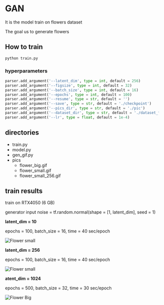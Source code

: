 # GAN

It is the model train on flowers dataset


The goal us to generate flowers

## How to train

```bash
python train.py
```
### hyperparameters
```python
parser.add_argument('--latent_dim', type = int, default = 256)
parser.add_argument('--figsize', type = int, default = 32)
parser.add_argument('--batch_size', type = int, default = 16)
parser.add_argument('--epochs', type = int, default = 100)
parser.add_argument('--resume', type = str, default = '')
parser.add_argument('--save', type = str, default = './checkpoint')
parser.add_argument('--pics_dir', type = str, default = './pic')
parser.add_argument('--dataset_dir', type = str, default = './dataset_flowers')
parser.add_argument('--lr', type = float, default = 1e-4)
```

## directories
- train.py
- model.py
- gen_gif.py
- pics
    - flower_big.gif
    - flower_small.gif
    - flower_small_256.gif


## train results
train on RTX4050 (6 GB)

generator input
noise = tf.random.normal(shape = [1, latent_dim], seed = 1)

**latent_dim = 10**

epochs = 100, batch_size = 16, time = 40 sec/epoch

![Flower small](pics/flower_small.gif)



**latent_dim = 256**

epochs = 100, batch_size = 16, time = 40 sec/epoch

![Flower small](pics/flower_small_256.gif)



**atent_dim = 1024**

epochs = 500, batch_size = 32, time = 30 sec/epoch

![Flower Big](pics/flower_big.gif)
